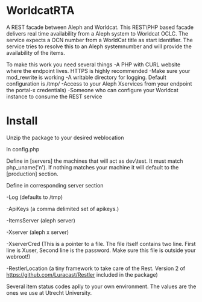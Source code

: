 # WorldcatRTA
A REST facade between Aleph and Worldcat.
This REST\PHP  based facade delivers real time availability from a Aleph system to Worldcat OCLC.
The service expects a OCN number from a WorldCat title as start identifier. The service tries to resolve this to an Aleph systemnumber and will provide the availability of the items.

To make this work you need several things
-A PHP with CURL website where the endpoint lives. HTTPS is highly recommended
-Make sure your mod_rewrite is working
-A writable directory for logging. Default configuration is /tmp/
-Access to your Aleph Xservices from your endpoint the portal-x credentials)
-Someone who can configure your Worldcat instance to consume the REST service

# Install
Unzip the package to your desired weblocation

In config.php

Define in [servers] the machines that will act as dev\test. It must match php_uname('n'). If nothing matches your machine it will default to the [production] section.



Define in corresponding server section

-Log (defaults to /tmp)

-ApiKeys (a comma delimited set of apikeys.)

-ItemsServer (aleph server)

-Xserver (aleph x server)

-XserverCred (This is a pointer to a file. The file itself contains two line. First line is Xuser, Second line is the password. Make sure this file is outside your webroot!)

-RestlerLocation (a tiny framework to take care of the Rest. Version 2 of https://github.com/Luracast/Restler  included in the package)

Several item status codes aplly to your own environment. The values are the ones we use at Utrecht  University.



